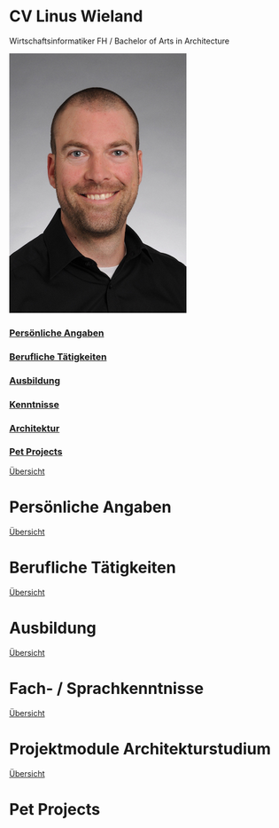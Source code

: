 
# CV Linus Wieland

<a name="0"></a>Wirtschaftsinformatiker FH / Bachelor of Arts in Architecture

![Foto](./docs/Foto/bewerbung.jpg)

### [Persönliche Angaben](#1)

### [Berufliche Tätigkeiten](#2)

### [Ausbildung](#3)

### [Kenntnisse](#4)

### [Architektur](#5)

### [Pet Projects](#6)

<div class="page"/>

<a name="1"></a>[Übersicht](#0)

# Persönliche Angaben

<div class="page"/>

<a name="2"></a>[Übersicht](#0)

# Berufliche Tätigkeiten

<div class="page"/>

<a name="3"></a>[Übersicht](#0)

# Ausbildung

<div class="page"/>

<a name="4"></a>[Übersicht](#0)

# Fach- / Sprachkenntnisse

<div class="page"/>

<a name="5"></a>[Übersicht](#0)

# Projektmodule Architekturstudium

<div class="page"/>

<a name="6"></a>[Übersicht](#0)

# Pet Projects

<div class="page"/>
